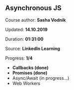 
## Asynchronous JS

Course author: **Sasha Vodnik**

Updated: **14.10.2019**

Duration: **01:31:00**

Source: **LinkedIn Learning**

Progress: **1/4**

- **Callbacks (done)**
- **Promises (done)**
- Async/Await (in progress...)
- Web Workers
